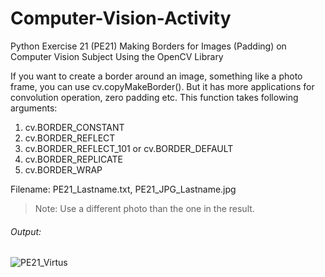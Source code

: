 # Computer-Vision-Activity
Python Exercise 21 (PE21) Making Borders for Images (Padding) on Computer Vision Subject Using the OpenCV Library

If you want to create a border around an image, something like a photo frame, you can use cv.copyMakeBorder(). But it has more applications for convolution operation, zero padding etc. This function takes following arguments:

1. cv.BORDER_CONSTANT
2. cv.BORDER_REFLECT
3. cv.BORDER_REFLECT_101 or cv.BORDER_DEFAULT
4. cv.BORDER_REPLICATE
5. cv.BORDER_WRAP

Filename: PE21_Lastname.txt, PE21_JPG_Lastname.jpg

> Note: Use a different photo than the one in the result.

###### Output:

![PE21_Virtus](https://user-images.githubusercontent.com/83077353/165296978-fbcd1db8-0cea-415c-bcce-0365f218aa32.jpg)
